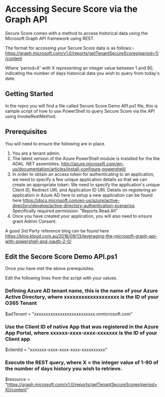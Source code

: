 # Accessing Secure Score via the Graph API
Secure Score comes with a method to access historical data using the Microsoft Graph API framework using REST.

The format for accessing your Secure Score data is as follows:-
https://graph.microsoft.com/v1.0/reports/getTenantSecureScores(period=1)/content

Where 'period=X' with X representing an integer value between 1 and 90, indicating the number of days historical data you wish to query from today's date.

## Getting Started
In the repro you will find a file called Secure Score Demo API.ps1 file, this is sample script of how to use PowerShell to query Secure Score via the API using InvokeRestMethod.

## Prerequisites
You will need to ensure the following are in place.

1. You are a tenant admin.
2. The latest version of the Azure PowerShell module is installed for the the ADAL .NET assemblies. http://azure.microsoft.com/en-us/documentation/articles/install-configure-powershell/ 
3. In order to obtain an access token for authenticating to an application, we need to specify a few unique application details so that we can create an appropriate token.  We need to specify the application's unique Client ID, Redirect URI, and Application ID URI. Details on registering an application in Azure AD here to setup a new application can be found here https://docs.microsoft.com/en-us/azure/active-directory/develop/active-directory-authentication-scenarios.
Specifically required permission: "Reports.Read.All"
4. Once you have created your application, you will also need to ensure grant Admin Consent.

A good 3rd Party reference blog can be found here https://blog.kloud.com.au/2016/09/13/leveraging-the-microsoft-graph-api-with-powershell-and-oauth-2-0/ 

## Edit the Secore Score Demo API.ps1
Once you have met the above prerequisites.

Edit the following lines from the script with your values.

### Defining Azure AD tenant name, this is the name of your Azure Active Directory, where xxxxxxxxxxxxxxxxxxx is the ID of your O365 Tenant
$adTenant = "xxxxxxxxxxxxxxxxxxxxxxxxxx.onmicrosoft.com”

### Use the Client ID of native App that was registered in the Azure App Portal, where xxxxxx-xxxx-xxxx-xxxxxxx is the ID of your Client app
$clientId = "xxxxxxx-xxxx-xxxx-xxxx-xxxxxxxxxx"

### Execute the REST query, where X = the integer value of 1-90 of the number of days history you wish to retrieve.
$resource = "https://graph.microsoft.com/v1.0/reports/getTenantSecureScores(period=X)/content"
